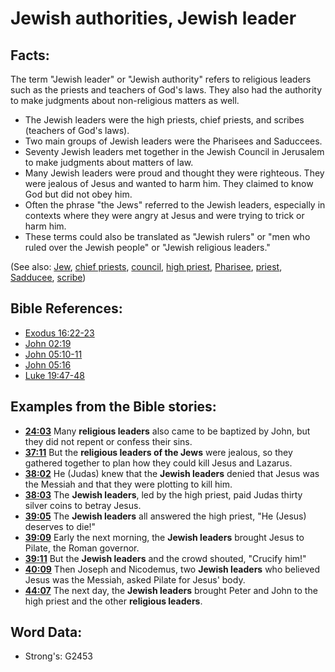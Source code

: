 # Jewish authorities, Jewish leader #

## Facts: ##

The term "Jewish leader" or "Jewish authority" refers to religious leaders such as the priests and teachers of God's laws. They also had the authority to make judgments about non-religious matters as well.

* The Jewish leaders were the high priests, chief priests, and scribes (teachers of God's laws).
* Two main groups of Jewish leaders were the Pharisees and Saduccees.
* Seventy Jewish leaders met together in the Jewish Council in Jerusalem to make judgments about matters of law.
* Many Jewish leaders were proud and thought they were righteous. They were jealous of Jesus and wanted to harm him. They claimed to know God but did not obey him.
* Often the phrase "the Jews" referred to the Jewish leaders, especially in contexts where they were angry at Jesus and were trying to trick or harm him.
* These terms could also be translated as "Jewish rulers" or "men who ruled over the Jewish people" or "Jewish religious leaders."

(See also: [Jew](../kt/jew.md), [chief priests](../other/chiefpriests.md), [council](../other/council.md), [high priest](../kt/highpriest.md), [Pharisee](../kt/pharisee.md), [priest](../kt/priest.md), [Sadducee](../kt/sadducee.md), [scribe](../kt/scribe.md))

## Bible References: ##

* [Exodus 16:22-23](rc://en/tn/help/exo/16/22)
* [John 02:19](rc://en/tn/help/jhn/02/19)
* [John 05:10-11](rc://en/tn/help/jhn/05/10)
* [John 05:16](rc://en/tn/help/jhn/05/16)
* [Luke 19:47-48](rc://en/tn/help/luk/19/47)

## Examples from the Bible stories: ##

* __[24:03](rc://en/tn/help/obs/24/03)__ Many __religious leaders__ also came to be baptized by John, but they did not repent or confess their sins.
* __[37:11](rc://en/tn/help/obs/37/11)__ But the __religious leaders of the Jews__ were jealous, so they gathered together to plan how they could kill Jesus and Lazarus.
* __[38:02](rc://en/tn/help/obs/38/02)__ He (Judas) knew that the __Jewish leaders__ denied that Jesus was the Messiah and that they were plotting to kill him.
* __[38:03](rc://en/tn/help/obs/38/03)__ The __Jewish leaders__, led by the high priest, paid Judas thirty silver coins to betray Jesus.
* __[39:05](rc://en/tn/help/obs/39/05)__ The __Jewish leaders__ all answered the high priest, "He (Jesus) deserves to die!"
* __[39:09](rc://en/tn/help/obs/39/09)__ Early the next morning, the __Jewish leaders__ brought Jesus to Pilate, the Roman governor.
* __[39:11](rc://en/tn/help/obs/39/11)__ But the __Jewish leaders__ and the crowd shouted, "Crucify him!"
* __[40:09](rc://en/tn/help/obs/40/09)__ Then Joseph and Nicodemus, two __Jewish leaders__ who believed Jesus was the Messiah, asked Pilate for Jesus' body.
* __[44:07](rc://en/tn/help/obs/44/07)__ The next day, the __Jewish leaders__ brought Peter and John to the high priest and the other __religious leaders__.

## Word Data: ##

* Strong's: G2453
